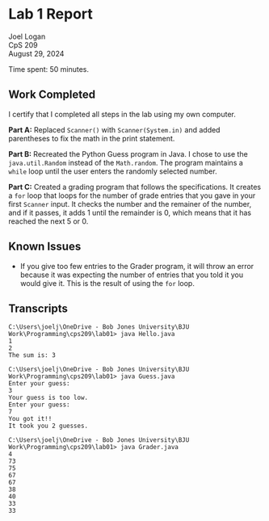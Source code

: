 # Lab 1 Report

Joel Logan  
CpS 209  
August 29, 2024

Time spent: 50 minutes.

## Work Completed

I certify that I completed all steps in the lab using my own computer.

**Part A:** Replaced `Scanner()` with `Scanner(System.in)` and added parentheses to fix the math in the print statement.

**Part B:** Recreated the Python Guess program in Java. I chose to use the `java.util.Random` instead of the `Math.random`. The program maintains a `while` loop until the user enters the randomly selected number.

**Part C:** Created a grading program that follows the specifications. It creates a `for` loop that loops for the number of grade entries that you gave in your first `Scanner` input. It checks the number and the remainer of the number, and if it passes, it adds 1 until the remainder is 0, which means that it has reached the next 5 or 0.

## Known Issues

* If you give too few entries to the Grader program, it will throw an error because it was expecting the number of entries that you told it you would give it. This is the result of using the `for` loop.

## Transcripts

```
C:\Users\joelj\OneDrive - Bob Jones University\BJU Work\Programming\cps209\lab01> java Hello.java
1
2
The sum is: 3
```
```
C:\Users\joelj\OneDrive - Bob Jones University\BJU Work\Programming\cps209\lab01> java Guess.java
Enter your guess: 
3
Your guess is too low.
Enter your guess: 
7
You got it!!
It took you 2 guesses.
```
```
C:\Users\joelj\OneDrive - Bob Jones University\BJU Work\Programming\cps209\lab01> java Grader.java
4
73
75
67
67
38
40
33
33
```